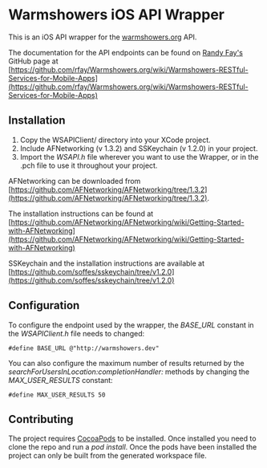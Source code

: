 Warmshowers iOS API Wrapper
===========================

This is an iOS API wrapper for the [warmshowers.org](http://www.warmshowers.org) API.

The documentation for the API endpoints can be found on [Randy Fay's](http://www.github.com/rfay) GitHub page at [https://github.com/rfay/Warmshowers.org/wiki/Warmshowers-RESTful-Services-for-Mobile-Apps](https://github.com/rfay/Warmshowers.org/wiki/Warmshowers-RESTful-Services-for-Mobile-Apps)

Installation
------------

1. Copy the WSAPIClient/ directory into your XCode project. 
2. Include AFNetworking (v 1.3.2) and SSKeychain (v 1.2.0) in your project.
3. Import the *WSAPI.h* file wherever you want to use the Wrapper, or in the .pch file to use it throughout your project.

AFNetworking can be downloaded from 
[https://github.com/AFNetworking/AFNetworking/tree/1.3.2](https://github.com/AFNetworking/AFNetworking/tree/1.3.2). 

The installation instructions can be found at 
[https://github.com/AFNetworking/AFNetworking/wiki/Getting-Started-with-AFNetworking](https://github.com/AFNetworking/AFNetworking/wiki/Getting-Started-with-AFNetworking)

SSKeychain and the installation instructions are available at [https://github.com/soffes/sskeychain/tree/v1.2.0](https://github.com/soffes/sskeychain/tree/v1.2.0)

Configuration
------------

To configure the endpoint used by the wrapper, the *BASE_URL* constant in the *WSAPIClient.h* file needs to changed:

	#define BASE_URL @"http://warmshowers.dev"

You can also configure the maximum number of results returned by the *searchForUsersInLocation:completionHandler:* methods by changing the *MAX_USER_RESULTS* constant:

	#define MAX_USER_RESULTS 50

Contributing
------------

The project requires [CocoaPods](http://cocoapods.org) to be installed. Once installed you need to clone the repo and run a *pod install*. Once the pods have been installed the project can only be built from the generated workspace file.
